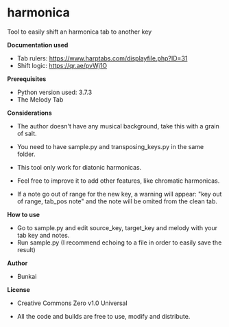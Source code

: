 # harmonica
Tool to easily shift an harmonica tab to another key

**Documentation used**
- Tab rulers: https://www.harptabs.com/displayfile.php?ID=31 
- Shift logic: https://qr.ae/pvWj1O


**Prerequisites**
- Python version used: 3.7.3
- The Melody Tab

**Considerations**
- The author doesn't have any musical background, take this with a grain of salt.

- You need to have sample.py and transposing_keys.py in the same folder.

- This tool only work for diatonic harmonicas. 

- Feel free to improve it to add other features, like chromatic harmonicas.

- If a note go out of range for the new key, a warning will appear: "key out of range, tab_pos note"
 and the note will be omited from the clean tab.


**How to use**
- Go to sample.py and edit source_key, target_key and melody with your tab key and notes.
- Run sample.py (I recommend echoing to a file in order to easily save the result)

**Author**

 - Bunkai

**License**

 - Creative Commons Zero v1.0 Universal

 - All the code and builds are free to use, modify and distribute.


